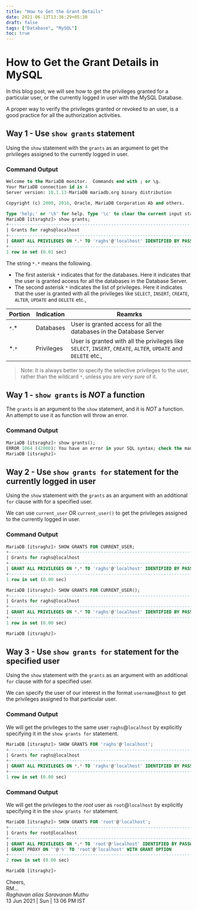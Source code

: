 ```yaml
---
title: "How to Get the Grant Details"
date: 2021-06-13T13:36:29+05:30
draft: false
tags: ["Database", "MySQL"]
toc: true
---
```


# How to Get the Grant Details in MySQL

In this blog post, we will see how to get the privileges granted for a particular user, or the currently logged in 
user with the MySQL Database. 

A proper way to verify the privileges granted or revoked to an user, is a good practice for all the authorization activities.

<!--more-->

## Way 1 - Use `show grants`  statement

Using the `show` statement with the `grants` as an argument to get the privileges assigned to the currently logged in user. 

### Command Output

```sql
Welcome to the MariaDB monitor.  Commands end with ; or \g.
Your MariaDB connection id is 4
Server version: 10.1.13-MariaDB mariadb.org binary distribution

Copyright (c) 2000, 2016, Oracle, MariaDB Corporation Ab and others.

Type 'help;' or '\h' for help. Type '\c' to clear the current input statement.
MariaDB [itsraghz]> show grants;
+-----------------------------------------------------------------------------------------------------------------------+
| Grants for raghs@localhost                                                                                            |
+-----------------------------------------------------------------------------------------------------------------------+
| GRANT ALL PRIVILEGES ON *.* TO 'raghs'@'localhost' IDENTIFIED BY PASSWORD 'A Long Random Encoded String'              |
+-----------------------------------------------------------------------------------------------------------------------+
1 row in set (0.01 sec)
```
The string  `*.*` means the following.

* The first asterisk `*` indicates that for the databases. Here it indicates that the user is granted access for all the databases in the Database Server.
* The second asterisk `*` indicates the list of privileges. Here it indicates that the user is granted with all the privileges like `SELECT`, `INSERT`, `CREATE`, `ALTER`, `UPDATE` and `DELETE` etc., 

| Portion | Indication  | Reamrks  |
| ------- | ----------  | -------- | 
| `*`.*   | Databases   | User is granted access for all the databases in the Database Server |
| *.`*`   | Privileges  | User is granted with all the privileges like `SELECT`, `INSERT`, `CREATE`, `ALTER`, `UPDATE` and `DELETE` etc.,  |

> Note: It is always better to specify the selective privileges to the user, rather than the wildcard `*`, unless you are *very sure* of it. 

## Way 1 - `show grants` is *NOT* a function 

The `grants` is an argument to the `show` statement, and it is *NOT* a function. An attempt to use it as function will throw an error.

### Command Output 

```sql
MariaDB [itsraghz]> show grants();
ERROR 1064 (42000): You have an error in your SQL syntax; check the manual that corresponds to your MariaDB server version for the right syntax to use near '()' at line 1
MariaDB [itsraghz]>
```
## Way 2 - Use `show grants for`  statement for the currently logged in user

Using the `show` statement with the `grants` as an argument with an additional `for` clause with for a specified user. 

We can use `current_user` OR `current_user()` to get the privileges assigned to the currently logged in user. 

### Command Output

```sql
MariaDB [itsraghz]> SHOW GRANTS FOR CURRENT_USER;
+-----------------------------------------------------------------------------------------------------------------------+
| Grants for raghs@localhost                                                                                            |
+-----------------------------------------------------------------------------------------------------------------------+
| GRANT ALL PRIVILEGES ON *.* TO 'raghs'@'localhost' IDENTIFIED BY PASSWORD 'A_Long_Encoded_String_Of_Password'         |
+-----------------------------------------------------------------------------------------------------------------------+
1 row in set (0.00 sec)

MariaDB [itsraghz]> SHOW GRANTS FOR CURRENT_USER();
+-----------------------------------------------------------------------------------------------------------------------+
| Grants for raghs@localhost                                                                                            |
+-----------------------------------------------------------------------------------------------------------------------+
| GRANT ALL PRIVILEGES ON *.* TO 'raghs'@'localhost' IDENTIFIED BY PASSWORD 'A_Long_Encoded_String_Of_Password'         |
+-----------------------------------------------------------------------------------------------------------------------+
1 row in set (0.00 sec)

MariaDB [itsraghz]>
```

## Way 3 - Use `show grants for`  statement for the specified user

Using the `show` statement with the `grants` as an argument with an additional `for` clause with for a specified user. 

We can specify the user of our interest in the format `username`@`host` to get the privileges assigned to that particular user. 

### Command Output

We will get the privileges to the same user `raghs`@`localhost` by explicitly specifying it in the `show grants for` statement. 

```sql
MariaDB [itsraghz]> SHOW GRANTS FOR 'raghs'@'localhost';
+-----------------------------------------------------------------------------------------------------------------------+
| Grants for raghs@localhost                                                                                            |
+-----------------------------------------------------------------------------------------------------------------------+
| GRANT ALL PRIVILEGES ON *.* TO 'raghs'@'localhost' IDENTIFIED BY PASSWORD 'A_Long_Encoded_String_Of_Password'         |
+-----------------------------------------------------------------------------------------------------------------------+
1 row in set (0.00 sec)
```

### Command Output

We will get the privileges to the *root* user as `root`@`localhost` by explicitly specifying it in the `show grants for` statement. 

```sql
MariaDB [itsraghz]> SHOW GRANTS FOR 'root'@'localhost';
+----------------------------------------------------------------------------------------------------------------------------------------+
| Grants for root@localhost                                                                                                              |
+----------------------------------------------------------------------------------------------------------------------------------------+
| GRANT ALL PRIVILEGES ON *.* TO 'root'@'localhost' IDENTIFIED BY PASSWORD 'A_Long_Encoded_String_Of_Password' WITH GRANT OPTION         |
| GRANT PROXY ON ''@'%' TO 'root'@'localhost' WITH GRANT OPTION                                                                          |
+----------------------------------------------------------------------------------------------------------------------------------------+
2 rows in set (0.00 sec)

MariaDB [itsraghz]>
```

Cheers,\
RM...\
_Raghavan alias Saravanan Muthu_\
13 Jun 2021 | Sun | 13 06 PM IST
